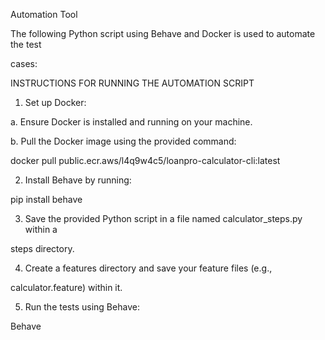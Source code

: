 Automation Tool 

The following Python script using Behave and Docker is used to automate the test 

cases:

INSTRUCTIONS FOR RUNNING THE AUTOMATION SCRIPT

1. Set up Docker:

a. Ensure Docker is installed and running on your machine.

b. Pull the Docker image using the provided command:

docker pull public.ecr.aws/l4q9w4c5/loanpro-calculator-cli:latest

2. Install Behave by running:

pip install behave

3. Save the provided Python script in a file named calculator_steps.py within a 

steps directory.

4. Create a features directory and save your feature files (e.g., 

calculator.feature) within it.

5. Run the tests using Behave:

Behave
